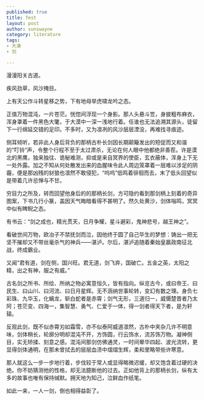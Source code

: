 ```yaml
--- 
published: true
title: Test
layout: post
author: sunswayne
category: literature
tags: 
- 大漠
- 剑

---
```



漫漫阳关古道。

疾风劲草，风沙掩目。

上有天公作斗转星移之势，下有地母举虎啸龙吟之态。

正值万物混沌，一片苍茫。恍惚间浮现一个身影。那人头悬斗笠，身披粗布麻衣，浑身罩着一件黑色大氅，于大漠中一深一浅地行着。任谁也无法追溯其源头，徒留下一行绵延交错的足印。不多时，又为凛冽的风沙层层湮没，再难找寻痕迹。

侧耳倾听，若非此人身后背负的那柄古朴长剑因长期颠簸发出的短促而又和谐的“叮铃”声，令整个行程不至于太过肃杀，无论在何人眼中他都绝非善茬。许是漠北的黑鹰，独来独往、诡秘难测，抑或是来自冥界的使臣，玄衣蔽体，浑身上下无一处外露。加之不知从何处散发出来的血腥味令此人周边笼罩着一层难以涉足的阴霾，便是那凶残的豺狼也凛然不敢侵犯，“呜呜”低鸣着徘徊而去，末了低头回望似是带着几许忌惮与不甘。

穷目力之所及，转而回望他身后的的那柄长剑，方可隐约看到那剑柄上刻着的奇异图案，下书几行小篆，盖因天气晦暗看得不甚明了。然久处黄沙，剑体嗡鸣，冥冥中似有睥睨之态。

有书云：“剑之成也，精光贯天，日月争耀，星斗避彩，鬼神悲号，越王神之”。

看破世间万物，欧冶子不禁抚剑而泣，因他终于圆了自己毕生的梦想：铸出一把无坚不摧却又不带丝毫杀气的神兵——湛泸。尔后，湛泸追随着秦始皇嬴政南征北战，终成霸业。

又闻“君有道，剑在侧，国兴旺。君无道，剑飞弃，国破亡。五金之英，太阳之精，出之有神，服之有威。”

古名剑之所书、所绘、所纳之物必寓意恒久，皆有指向。纵览古今，或曰帝王、曰民生、曰山川、曰河流、曰日月星辉。无不涵纳世事轮转，变幻有数之理。身负七彩珠、九华玉，化螭龙，斩白蛇者是赤霄；剑气无形，三道归一，威慑楚晋者乃太阿；苍茫变、四海一，集智慧、勇气、仁爱于一体，得一剑者得天下者，是为轩辕。

反观此剑，既不似赤霄刃如霜雪，亦不似泰阿威道凛然，古朴中夹杂几许不明意味，剑体稍长，轮廓分明却混沌不开，方饰圆，行云饰水，流苏饰万物。凝神侧目，实无矫揉、刻意之感。混沌间那剑仿佛通灵，一时间晕华四起、波光流转，更显得剑体通明，在那未曾拭去的层层血渍中熠熠生辉，柔和里略带些许寒意。

那人就这么一步一步地行着，步伐较于常人或显得略微迟缓，却又饱含着过硬的决绝。你不妨猜测他的性格，却无法臆断他的过去。正如他背上的那柄长剑，纵有太多的故事也唯有保持缄默。拥天地为知己，泣鲜血作纸笔。

如此一来，一人一剑，倒也相得益彰了。
